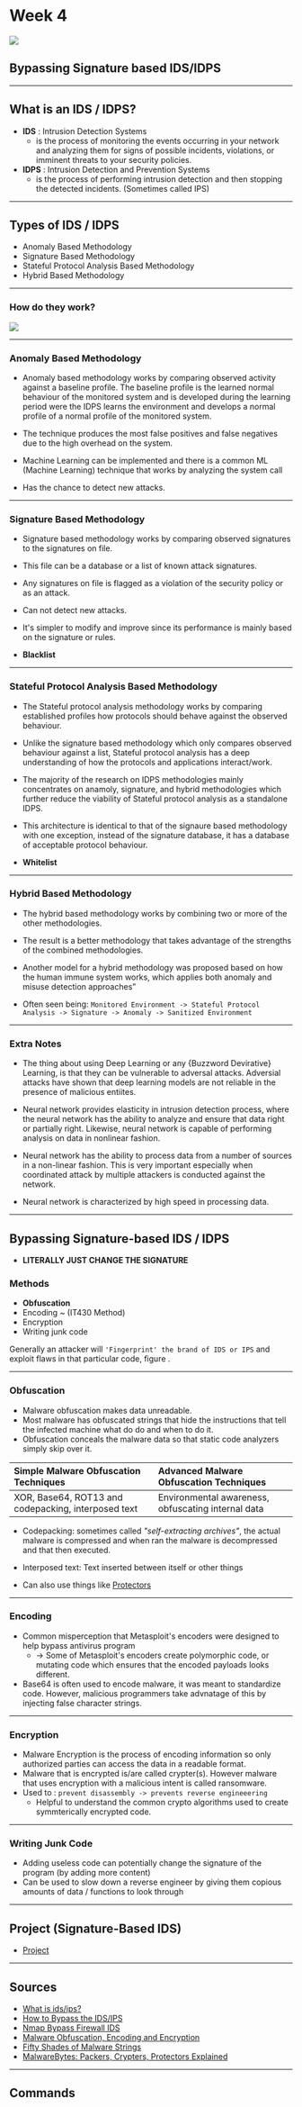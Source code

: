 # Week 4

![](https://raw.githubusercontent.com/AOrps/SigMal/master/educational-material/sem3/img/sem3-beetle.jpg)

## Bypassing Signature based IDS/IDPS
---

## What is an IDS / IDPS?
* **IDS** : Intrusion Detection Systems 
    * is the process of monitoring the events occurring in your network and analyzing them for signs of possible incidents, violations, or imminent threats to your security policies.
* **IDPS** : Intrusion Detection and Prevention Systems
    * is the process of performing intrusion detection and then stopping the detected incidents. (Sometimes called IPS)

---

## Types of IDS / IDPS

* Anomaly Based Methodology
* Signature Based Methodology
* Stateful Protocol Analysis Based Methodology
* Hybrid Based Methodology

---
### How do they work?

![](img/how-id(p)s-work.png)

---

### Anomaly Based Methodology
* Anomaly based methodology works by comparing observed activity against a baseline profile. The baseline profile is the learned normal behaviour of the monitored system and is developed during the learning period were the IDPS learns the environment and develops a normal profile of a normal profile of the monitored system.

* The technique produces the most false positives and false negatives due to the high overhead on the system.

* Machine Learning can be implemented and there is a common ML (Machine Learning) technique that works by analyzing the system call

* Has the chance to detect new attacks.

---

### Signature Based Methodology
* Signature based methodology works by comparing observed signatures to the signatures on file.
* This file can be a database or a list of known attack signatures. 
* Any signatures on file is flagged as a violation of the security policy or as an attack.
* Can not detect new attacks. <!-- (However, we may be able to get variants of the malicious entity, by using Fuzzy Hashing) --> 
* It's simpler to modify and improve since its performance is mainly based on the signature or rules.

* **Blacklist**

---

### Stateful Protocol Analysis Based Methodology
* The Stateful protocol analysis methodology works by comparing established profiles how protocols should behave against the observed behaviour.

* Unlike the signature based methodology which only compares observed behaviour against a list, Stateful protocol analysis has a deep understanding of how the protocols and applications interact/work.

* The majority of the research on IDPS methodologies mainly concentrates on anamoly, signature, and hybrid methodologies which further reduce the viability of Stateful protocol analysis as a standalone IDPS.

* This architecture is identical to that of the signaure based methodology with one exception, instead of the signature database, it has a database of acceptable protocol behaviour. 

* **Whitelist**

---

### Hybrid Based Methodology
* The hybrid based methodology works by combining two or more of the other methodologies.

* The result is a better methodology that takes advantage of the strengths of the combined methodologies.

* Another model for a hybrid methodology was proposed based on how the human immune system works, which applies both anomaly and misuse detection approaches”

* Often seen being:  `Monitored Environment -> Stateful Protocol Analysis -> Signature -> Anomaly -> Sanitized Environment`

---
### Extra Notes
+ The thing about using Deep Learning or any {Buzzword Devirative} Learning, is that they can be vulnerable to adversal attacks. Adversial attacks have shown that deep learning models are not reliable in the presence of malicious entiites.

* Neural network provides elasticity in intrusion detection process, where the neural network has the ability to analyze and ensure that data right or partially right. Likewise, neural network is capable of performing analysis on data in nonlinear fashion. 

* Neural network has the ability to process data from a number of sources in a non-linear fashion. This is very important especially when coordinated attack by multiple attackers is conducted against the network.

* Neural network is characterized by high speed in processing data.

---
## Bypassing Signature-based IDS / IDPS

* **LITERALLY JUST CHANGE THE SIGNATURE**

### Methods

* **Obfuscation**
* Encoding ~ (IT430 Method)
* Encryption
* Writing junk code

Generally an attacker will `'Fingerprint' the brand of IDS or IPS` and exploit flaws in that particular code, figure .

---

### Obfuscation
* Malware obfuscation makes data unreadable.
* Most malware has obfuscated strings that hide the instructions that tell the infected machine what do do and when to do it.
* Obfuscation conceals the malware data so that static code analyzers simply skip over it.

| Simple Malware Obfuscation Techniques| Advanced Malware Obfuscation Techniques
| :-- | :---
| XOR, Base64, ROT13 and codepacking, interposed text |  Environmental awareness, obfuscating internal data

* Codepacking: sometimes called _"self-extracting archives"_, the actual malware is compressed and when ran the malware is decompressed and that then executed.
* Interposed text: Text inserted between itself or other things

* Can also use things like [Protectors](https://blog.malwarebytes.com/cybercrime/malware/2017/03/explained-packer-crypter-and-protector/)

--- 

### Encoding 
* Common misperception that Metasploit's encoders were designed to help bypass antivirus program
    * -> Some of Metasploit's encoders create polymorphic code, or mutating code which ensures that the encoded payloads looks different.
* Base64 is often used to encode malware, it was meant to standardize code. However, malicious programmers take advnatage of this by injecting false character strings.


---

### Encryption
* Malware Encryption is the process of encoding information so only authorized parties can access the data in a readable format. 
* Malware that is encrypted is/are called crypter(s). However malware that uses encryption with a malicious intent is called ransomware. 
* Used to : `prevent disassembly -> prevents reverse engineeering`
    * Helpful to understand the common crypto algorithms used to create symmterically encrypted code. 

---

### Writing Junk Code
* Adding useless code can potentially change the signature of the program (by adding more content)
* Can be used to slow down a reverse engineer by giving them copious amounts of data / functions to look through 

---

## Project (Signature-Based IDS)
* [Project](https://github.com/AOrps/SigMal/tree/master/projects/signature-based-IDS)

---

## Sources
* [What is ids/ips?](https://www.juniper.net/us/en/products-services/what-is/ids-ips/)
* [How to Bypass the IDS/IPS](https://www.darkreading.com/attacks-breaches/how-to-bypass-the-ids-ips/d/d-id/1128993)
* [Nmap Bypass Firewall IDS](https://nmap.org/book/man-bypass-firewalls-ids.html)
* [Malware Obfuscation, Encoding and Encryption](https://resources.infosecinstitute.com/topic/malware-obfuscation-encoding-and-encryption/)
* [Fifty Shades of Malware Strings](https://medium.com/malware-buddy/fifty-shades-of-malware-strings-d33b0c7bee99)
* [MalwareBytes: Packers, Crypters, Protectors Explained](https://blog.malwarebytes.com/cybercrime/malware/2017/03/explained-packer-crypter-and-protector/)

---
## Commands
```

```